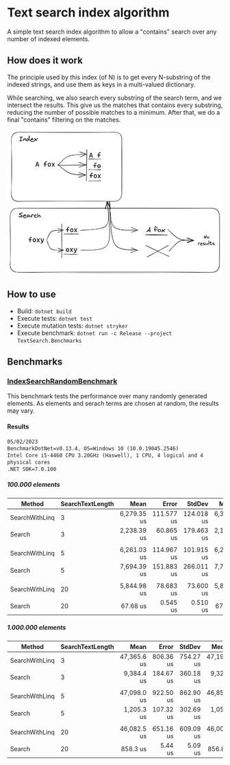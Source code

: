 # Text search index algorithm

A simple text search index algorithm to allow a "contains" search over any number of indexed elements.

## How does it work

The principle used by this index (of N) is to get every N-substring of the indexed strings, and use them as keys in a multi-valued dictionary.

While searching, we also search every substring of the search term, and we intersect the results. This give us the matches that contains every substring, reducing the number of possible matches to a minimum. After that, we do a final "contains" filtering on the matches.

![Index explanation](docs/images/index_explanation.png)

## How to use

- Build: `dotnet build`
- Execute tests: `dotnet test`
- Execute mutation tests: `dotnet stryker`
- Execute benchmark: `dotnet run -c Release --project TextSearch.Benchmarks`


## Benchmarks

### [IndexSearchRandomBenchmark](TextSearch.Benchmarks/IndexSearchRandomBenchmark.cs)

This benchmark tests the performance over many randomly generated elements.
As elements and serach terms are chosen at random, the results may vary.

#### Results

``` Log
05/02/2023
BenchmarkDotNet=v0.13.4, OS=Windows 10 (10.0.19045.2546)
Intel Core i5-4460 CPU 3.20GHz (Haswell), 1 CPU, 4 logical and 4 physical cores
.NET SDK=7.0.100
```

##### 100.000 elements

|         Method | SearchTextLength |        Mean |      Error |     StdDev |      Median | Ratio |
|--------------- |----------------- |------------:|-----------:|-----------:|------------:|------:|
| SearchWithLinq |                3 | 6,279.35 us | 111.577 us | 124.018 us | 6,316.45 us |  1.00 |
|         Search |                3 | 2,238.39 us |  60.865 us | 179.463 us | 2,183.98 us |  0.37 |
|                |                  |             |            |            |             |       |
| SearchWithLinq |                5 | 6,261.03 us | 114.967 us | 101.915 us | 6,254.11 us |  1.00 |
|         Search |                5 | 7,694.39 us | 151.883 us | 266.011 us | 7,722.72 us |  1.21 |
|                |                  |             |            |            |             |       |
| SearchWithLinq |               20 | 5,844.98 us |  78.683 us |  73.600 us | 5,841.20 us |  1.00 |
|         Search |               20 |    67.68 us |   0.545 us |   0.510 us |    67.58 us |  0.01 |

##### 1.000.000 elements

|         Method | SearchTextLength |        Mean |     Error |    StdDev |      Median | Ratio |
|--------------- |----------------- |------------:|----------:|----------:|------------:|------:|
| SearchWithLinq |                3 | 47,365.6 us | 806.36 us | 754.27 us | 47,195.3 us |  1.00 |
|         Search |                3 |  9,384.4 us | 184.67 us | 360.18 us |  9,327.7 us |  0.20 |
|                |                  |             |           |           |             |       |
| SearchWithLinq |                5 | 47,098.0 us | 922.50 us | 862.90 us | 46,851.8 us |  1.00 |
|         Search |                5 |  1,205.3 us | 107.32 us | 302.69 us |  1,057.2 us |  0.03 |
|                |                  |             |           |           |             |       |
| SearchWithLinq |               20 | 46,082.5 us | 651.16 us | 609.09 us | 46,004.5 us |  1.00 |
|         Search |               20 |    858.3 us |   5.44 us |   5.09 us |    856.8 us |  0.02 |